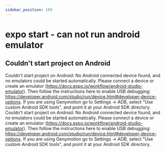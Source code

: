 ```yaml
---
sidebar_position: 100
---
```


# expo start - can not run android emulator

## Couldn't start project on Android
Couldn't start project on Android: No Android connected device found, and no emulators could be started automatically.
Please connect a device or create an emulator (https://docs.expo.io/workflow/android-studio-emulator).
Then follow the instructions here to enable USB debugging:
https://developer.android.com/studio/run/device.html#developer-device-options. If you are using Genymotion go to Settings -> ADB, select "Use custom Android SDK tools", and point it at your Android SDK directory.
Couldn't start project on Android: No Android connected device found, and no emulators could be started automatically.
Please connect a device or create an emulator (https://docs.expo.io/workflow/android-studio-emulator).
Then follow the instructions here to enable USB debugging:
https://developer.android.com/studio/run/device.html#developer-device-options. If you are using Genymotion go to Settings -> ADB, select "Use custom Android SDK tools", and point it at your Android SDK directory.